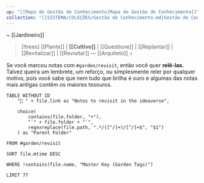 ```yaml
---
up: "[[Mapa de Gestão de Conhecimento|Mapa de Gestão de Conhecimento]]"
collection: "[[SISTEMA/COLEÇÕES/Gestão de Conhecimento.md|Gestão de Conhecimento]]"
---
```

~ [[Jardineiro]]

> [!trees] [[Plante]] | **[[Cultive]]** | [[Questione]] | [[Replantar]] | [[Revitalizar]] | [[Revisitar]] — [[Arquiteto]] ⤴️  

Se você marcou notas com `#garden/revisit`, então você quer **relê-las.**  
Talvez queira um lembrete, um reforço, ou simplesmente reler por qualquer motivo, pois você sabe que nem tudo que brilha é ouro e algumas das notas mais antigas contêm os maiores tesouros.


```dataview
TABLE WITHOUT ID
    "🍁 " + file.link as "Notes to revisit in the ideaverse",
    
    choice(
        contains(file.folder, "+"),
        "`" + file.folder + "`",
        regexreplace(file.path, ".*/([^/]+)/[^/]+$", "$1")
    ) as "Parent Folder"

FROM #garden/revisit

SORT file.mtime DESC

WHERE !contains(file.name, "Master Key (Garden Tags)")

LIMIT 77
```
